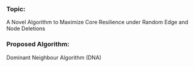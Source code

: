 ### Topic: 
A Novel Algorithm to Maximize Core Resilience under Random Edge and Node Deletions

### Proposed Algorithm: 
Dominant Neighbour Algorithm (DNA)
